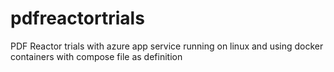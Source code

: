 # pdfreactortrials
PDF Reactor trials with azure app service running on linux and using docker containers with compose file as definition
